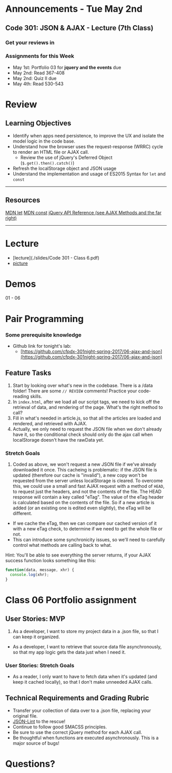 # Announcements - Tue May 2nd

## Code 301: JSON & AJAX - Lecture (7th Class)

### Get your reviews in

### Assignments for this Week

* May 1st:  Portfolio 03 for **jquery and the events** due
* May 2nd:  Read 367-408
* May 2nd:  Quiz II due
* May 4th:  Read 530-543


# Review


## Learning Objectives
<!-- the learning objectives from the corresponding class number -->
* Identify when apps need persistence, to improve the UX and isolate the model logic in the code base.
* Understand how the browser uses the request-response (WRRC) cycle to render an HTML file or AJAX call.
  * Review the use of jQuery's Deferred Object (`$.get().then().catch()`)
* Refresh the localStorage object and JSON usage
* Understand the implementation and usage of ES2015 Syntax for `let` and `const`

---

## Resources  
<!-- a list of links if any are necessary for the assignment-->
[MDN let](https://developer.mozilla.org/en-US/docs/Web/JavaScript/Reference/Statements/let)
[MDN const](https://developer.mozilla.org/en-US/docs/Web/JavaScript/Reference/Statements/const)
[jQuery API Reference (see AJAX Methods and the far right)](https://oscarotero.com/jquery/)

---

# Lecture

* [lecture](./slides/Code 301 - Class 6.pdf)
* [picture](./full-stack-diagram.png)

# Demos

01 - 06


# Pair Programming

### Some prerequisite knowledge

* Github link for tonight's lab:
	* [https://github.com/cfpdx-301night-spring-2017/06-ajax-and-json](https://github.com/cfpdx-301night-spring-2017/06-ajax-and-json)


## Feature Tasks  
<!-- a list or description of the feature tasks you want the students to implement -->
1. Start by looking over what's new in the codebase. There is a /data folder! There are some `// REVIEW` comments! Practice your code-reading skills.
1. In `index.html`, after we load all our script tags, we need to kick off the retrieval of data, and rendering of the page. What's the right method to call?
1. Fill in what's needed in article.js, so that all the articles are loaded and rendered, and retrieved with AJAX.
1. Actually, we only need to request the JSON file when we don't already have it, so the conditional check should only do the ajax call when localStorage doesn't have the rawData yet.

### Stretch Goals
1. Coded as above, we won't request a new JSON file if we've already downloaded it once. This cacheing is problematic: if the JSON file is updated (therefore our cache is "invalid"), a new copy won't be requested from the server unless localStorage is cleared. To overcome this, we could use a small and fast AJAX request with a method of `HEAD`, to request just the headers, and not the contents of the file. The HEAD response will contain a key called "eTag". The value of the eTag header is calculated based on the contents of the file. So if a new article is added (or an existing one is edited even slightly), the eTag will be different.
  - If we cache the eTag, then we can compare our cached version of it with a new eTag check, to determine if we need to get the whole file or not.
  - This can introduce some synchronicity issues, so we'll need to carefully control what methods are calling back to what.

Hint: You'll be able to see everything the server returns, if your AJAX success function looks something like this:

```javascript
function(data, message, xhr) {
  console.log(xhr);
}
```


# Class 06 Portfolio assignment

## User Stories: MVP
 1. As a developer, I want to store my project data in a .json file, so that I can keep it organized.
 - As a developer, I want to retrieve that source data file asynchronously, so that my app logic gets the data just when I need it.

### User Stories: Stretch Goals
 - As a reader, I only want to have to fetch data when it's updated (and keep it cached locally), so that I don't make unneeded AJAX calls.

## Technical Requirements and Grading Rubric
 - Transfer your collection of data over to a .json file, replacing your original file.
 - [JSON-Lint](http://jsonlint.com/) to the rescue!
 - Continue to follow good SMACSS principles.
 - Be sure to use the correct jQuery method for each AJAX call.
 - Be thoughtful when functions are executed asynchronously. This is a major source of bugs!

# Questions?





  






